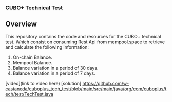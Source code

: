 ### CUBO+ Technical Test

## Overview

This repository contains the code and resources for the CUBO+ technical test. Which consist on consuming Rest Api from mempool.space
to retrieve and calculate the following information:

1. On-chain Balance.
2. Mempool Balance.
3. Balance variation in a period of 30 days.
4. Balance variation in a period of 7 days.


[video](link to video here)
[solution] https://github.com/w-castaneda/cuboplus_tech_test/blob/main/src/main/java/org/com/cuboplus/tech/test/TechTest.java